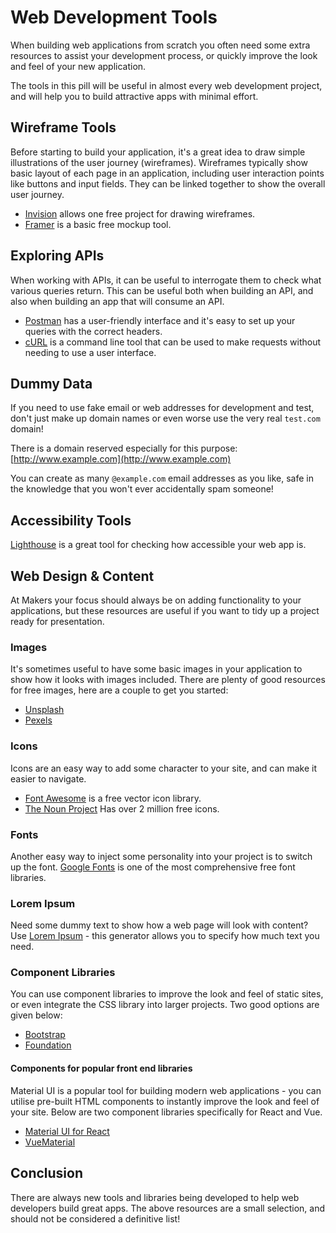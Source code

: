 # Web Development Tools

When building web applications from scratch you often need some extra resources to assist your development process, or quickly improve the look and feel of your new application.

The tools in this pill will be useful in almost every web development project, and will help you to build attractive apps with minimal effort.

## Wireframe Tools

Before starting to build your application, it's a great idea to draw simple illustrations of the user journey (wireframes). Wireframes typically show basic layout of each page in an application, including user interaction points like buttons and input fields. They can be linked together to show the overall user journey.

- [Invision](https://www.invisionapp.com/) allows one free project for drawing wireframes.
- [Framer](https://framer.com/) is a basic free mockup tool.

## Exploring APIs

When working with APIs, it can be useful to interrogate them to check what various queries return. This can be useful both when building an API, and also when building an app that will consume an API.

- [Postman](https://www.getpostman.com/) has a user-friendly interface and it's easy to set up your queries with the correct headers.
- [cURL](https://curl.haxx.se/docs/manpage.html) is a command line tool that can be used to make requests without needing to use a user interface.

## Dummy Data

If you need to use fake email or web addresses for development and test, don't just make up domain names or even worse use the very real `test.com` domain!

There is a domain reserved especially for this purpose: [http://www.example.com](http://www.example.com)

You can create as many `@example.com` email addresses as you like, safe in the knowledge that you won't ever accidentally spam someone!

## Accessibility Tools

[Lighthouse](https://developers.google.com/web/tools/lighthouse/) is a great tool for checking how accessible your web app is.

## Web Design & Content
At Makers your focus should always be on adding functionality to your applications, but these resources are useful if you want to tidy up a project ready for presentation.

### Images
It's sometimes useful to have some basic images in your application to show how it looks with images included. There are plenty of good resources for free images, here are a couple to get you started:

- [Unsplash](https://unsplash.com/)
- [Pexels](https://www.pexels.com/royalty-free-images/)

### Icons
Icons are an easy way to add some character to your site, and can make it easier to navigate.

- [Font Awesome](https://fontawesome.com/) is a free vector icon library.
- [The Noun Project](https://thenounproject.com/) Has over 2 million free icons.

### Fonts
Another easy way to inject some personality into your project is to switch up the font. [Google Fonts](https://fonts.google.com/) is one of the most comprehensive free font libraries.

### Lorem Ipsum
Need some dummy text to show how a web page will look with content? Use [Lorem Ipsum](https://www.lipsum.com/) - this generator allows you to specify how much text you need.

### Component Libraries
You can use component libraries to improve the look and feel of static sites, or even integrate the CSS library into larger projects.
Two good options are given below:

- [Bootstrap](https://getbootstrap.com/)
- [Foundation](https://foundation.zurb.com/)

#### Components for popular front end libraries
Material UI is a popular tool for building modern web applications - you can utilise pre-built HTML components to instantly improve the look and feel of your site. Below are two component libraries specifically for React and Vue.

- [Material UI for React](https://material-ui.com/)
- [VueMaterial](https://vuematerial.io/)

## Conclusion
There are always new tools and libraries being developed to help web developers build great apps. The above resources are a small selection, and should not be considered a definitive list!
